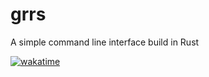 # grrs
A simple command line interface build in Rust


[![wakatime](https://wakatime.com/badge/user/66fd5568-da32-466f-8a36-c16978837bac/project/018b91ea-6f03-4186-a9c6-30b08a6fbb33.svg)](https://wakatime.com/badge/user/66fd5568-da32-466f-8a36-c16978837bac/project/018b91ea-6f03-4186-a9c6-30b08a6fbb33)
